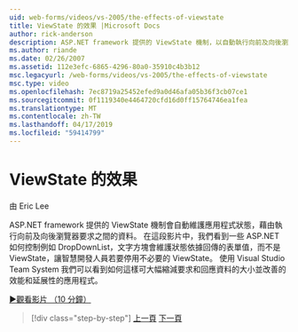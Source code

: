 ```yaml
---
uid: web-forms/videos/vs-2005/the-effects-of-viewstate
title: ViewState 的效果 |Microsoft Docs
author: rick-anderson
description: ASP.NET framework 提供的 ViewState 機制，以自動執行向前及向後瀏覽器需求之間的資料維持應用程式狀態...
ms.author: riande
ms.date: 02/26/2007
ms.assetid: 112e3efc-6865-4296-80a0-35910c4b3b12
msc.legacyurl: /web-forms/videos/vs-2005/the-effects-of-viewstate
msc.type: video
ms.openlocfilehash: 7ec8719a25452efed9a0d46afa05b36f3cb07ce1
ms.sourcegitcommit: 0f1119340e4464720cfd16d0ff15764746ea1fea
ms.translationtype: MT
ms.contentlocale: zh-TW
ms.lasthandoff: 04/17/2019
ms.locfileid: "59414799"
---
```

# <a name="the-effects-of-viewstate"></a>ViewState 的效果

由 Eric Lee

ASP.NET framework 提供的 ViewState 機制會自動維護應用程式狀態，藉由執行向前及向後瀏覽器要求之間的資料。 在這段影片中，我們看到一些 ASP.NET 如何控制例如 DropDownList，文字方塊會維護狀態依據回傳的表單值，而不是 ViewState，讓智慧開發人員若要停用不必要的 ViewState。 使用 Visual Studio Team System 我們可以看到如何這樣可大幅縮減要求和回應資料的大小並改善的效能和延展性的應用程式。

[&#9654;觀看影片 （10 分鐘）](https://channel9.msdn.com/Blogs/ASP-NET-Site-Videos/the-effects-of-viewstate)

> [!div class="step-by-step"]
> [上一頁](using-the-load-test-agent.md)
> [下一頁](how-do-i-integrate-defect-tracking-with-testing.md)
